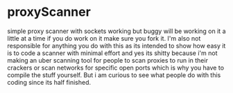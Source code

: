 # proxyScanner
simple proxy scanner with sockets working but buggy will be working on it a little at a time if you do work on it make sure you fork it.
I'm also not responsible for anything you do with this as its intended to show how easy it is to code a scanner with minimal effort and yes its shitty because i'm not making an uber scanning tool for people to scan proxies to run in their crackers or scan networks for specific open ports which is why you have to compile the stuff yourself. But i am curious to see what people do with this coding since its half finished. 
